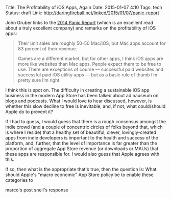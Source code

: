 Title: The Profitability of iOS Apps, Again
Date: 2015-01-07 4:10
Tags: tech
Status: draft
Link: http://daringfireball.net/linked/2015/01/07/panic-report

John Gruber links to the [2014 Panic Report]() (which is an excellent read about a truly excellent
company) and remarks on the profitability of iOS apps:

> Their unit sales are roughly 50-50 Mac/iOS, but Mac apps account for 83 percent of their revenue.
>
> Games are a different market, but for other apps, I think iOS apps are more like websites than Mac
> apps. People expect them to be free to use. There are exceptions of course — successful paid
> websites and successful paid iOS utility apps — but as a basic rule of thumb I’m pretty sure I’m
> right.

I think this is spot on. The difficulty in creating a sustainable iOS app business in the modern
App Store has been talked about ad nauseum on blogs and podcasts. What I would love to hear
discussed, however, is whether this slow decline to free is inevitable, and, if not, what
could/should Apple do to prevent it?

If I had to guess, I would guess that there is a rough consensus amongst the indie crowd (and
a couple of concentric circles of folks beyond that, which is where I reside) that a healthy
set of beautiful, clever, lovingly-created apps from indie developers is important to the health and
success of the platform, and, further, that the level of importance is far greater than the
proportion of aggregate App Store revenue (or downloads or MAUs) that these apps are responsible
for. I would also guess that Apple agrees with this.

If so, then what is the appropriate that's true, then the question is: What should Apple's "macro economic" App Store policy be to
enable these categories to 


marco's post
snell's response


[2014 Panic Report]: http://www.panic.com/blog/the-2014-panic-report/
[marco]: http://www.marco.org/2015/01/15/overcast-sales-numbers
[monument]: http://blog.monumentvalleygame.com/blog/2015/1/15/monument-valley-in-numbers
[unread]: http://blog.jaredsinclair.com/post/93118460565/a-candid-look-at-unreads-first-year
[snell]: http://sixcolors.com/link/2015/01/overcasts-2014-sales-numbers/
[dhh]: https://twitter.com/dhh/status/555968152295993344